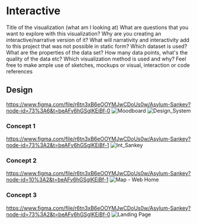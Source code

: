 # Interactive

Title of the visualization (what am I looking at)
What are questions that you want to explore with this visualization?
Why are you creating an interactive/narrative version of it?
What will narrativity and interactivity add to this project that was not possible in static form?
Which dataset is used? 
What are the properties of the data set? How many data points, what's the quality of the data etc?
Which visualization method is used and why?
Feel free to make ample use of sketches, mockups or visual, interaction or code references 


## Design
https://www.figma.com/file/r6tn3xB6eOOYMJwCDoUs0w/Asylum-Sankey?node-id=73%3A6&t=beAFv6hGSglKEiBf-0
![Moodboard](https://user-images.githubusercontent.com/77869514/201982659-62bf64e7-a38f-4643-90aa-e20e755950f4.jpg)
![Design_System](https://user-images.githubusercontent.com/77869514/201982647-8a9a6839-4ba7-4beb-9f90-10e68d77102a.jpg)

### Concept 1
https://www.figma.com/file/r6tn3xB6eOOYMJwCDoUs0w/Asylum-Sankey?node-id=73%3A2&t=beAFv6hGSglKEiBf-1
![Int_Sankey](https://user-images.githubusercontent.com/77869514/201982652-6031ebfc-5cb3-4cb4-9cd9-449341f78018.jpg)

### Concept 2
https://www.figma.com/file/r6tn3xB6eOOYMJwCDoUs0w/Asylum-Sankey?node-id=10%3A2&t=beAFv6hGSglKEiBf-1
![Map - Web Home](https://user-images.githubusercontent.com/77869514/201982658-33952ce1-0a48-4268-8f04-ff08becd11e2.jpg)

### Concept 3
https://www.figma.com/file/r6tn3xB6eOOYMJwCDoUs0w/Asylum-Sankey?node-id=73%3A2&t=beAFv6hGSglKEiBf-0
![Landing Page](https://user-images.githubusercontent.com/77869514/201982656-66a25a20-2a29-48c7-968f-9144d9246c60.jpg)




